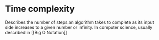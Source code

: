 # Time complexity
Describes the number of steps an algorithm takes to complete as its input side increases to a given number or infinity.  In computer science, usually described in [[Big O Notation]]